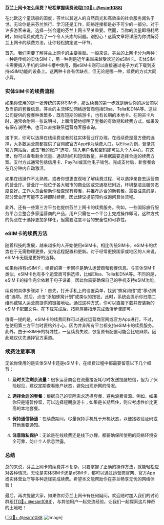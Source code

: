 **芬兰上网卡怎么续费？轻松掌握续费流程[[TG💪+ @esim1088](https://t.me/s/esim1088)]**

在北欧这个童话般的国度，芬兰以其迷人的自然风光和高效率的社会服务闻名于世。无论你是来芬兰旅行、学习还是工作，网络连接都是必不可少的一部分。对于许多游客来说，选择一张合适的芬兰上网卡至关重要。然而，当你的流量即将耗尽时，如何续费就成为了一个令人头疼的问题。别担心！这篇文章将详细为你讲解芬兰上网卡的续费方法，让你轻松搞定这一环节。

首先，我们需要了解芬兰上网卡的主要类型。一般来说，芬兰的上网卡分为两种：一种是传统的实体SIM卡，另一种则是近年来越来越受欢迎的eSIM卡。实体SIM卡需要插入手机的SIM卡槽中使用，而eSIM卡则可以直接通过电子方式下载到支持eSIM功能的设备上。这两种卡各有优缺点，但无论是哪一种，续费的方式大同小异。

### 实体SIM卡的续费流程

如果你使用的是一张传统的实体SIM卡，那么续费的第一步就是确认你的运营商以及当前的套餐信息。芬兰的主流移动网络运营商包括Elisa、Telia和DNA等。这些公司提供的套餐种类繁多，既有短期的旅游卡，也有长期的本地卡。在购买卡片时，通常会附带一张说明书，上面清楚地标明了套餐的有效期和续费方式。如果没有保存说明书，也可以直接联系运营商客服查询。

接下来，你可以选择在线续费或者前往实体营业厅办理。在线续费是最方便的选择，大多数运营商都提供了官网或官方App作为续费入口。以Elisa为例，登录其官方网站后，点击“我的账户”选项，输入用户名和密码即可进入个人中心。在这里，你可以查看剩余流量、通话时间和短信数量，并根据需要选择合适的续费方案。支付方式通常包括信用卡、PayPal或其他电子钱包。完成支付后，新套餐会在几分钟内自动激活。

如果在线操作不太熟练，或者你想更直观地了解续费过程，可以选择亲自去运营商的营业厅。营业厅一般位于各大城市的商业区或交通枢纽附近，环境整洁且服务态度良好。工作人员会帮助你检查现有套餐，并推荐适合的新套餐。需要注意的是，部分营业厅可能不支持即时续费，因此建议提前预约或询问具体流程。

此外，还有一些第三方平台也提供芬兰上网卡的续费服务。例如，一些国际旅行服务平台会整合多家运营商的产品，用户只需在一个平台上完成操作即可。这种方式的优点在于选择更加多样化，但需要注意平台的安全性和可靠性。

### eSIM卡的续费方法

随着科技的发展，越来越多的人开始使用eSIM卡。相比传统SIM卡，eSIM卡的优势在于无需物理更换，支持远程配置和更新。对于经常更换国家或地区的人来说，eSIM卡无疑是更好的选择。

如果你持有eSIM卡，续费的第一步同样是确认运营商和套餐信息。与实体SIM卡类似，eSIM卡也有多个运营商可供选择，比如Elisa、Telia和DNA等。不同的是，eSIM卡的操作完全依赖于电子设备，因此你需要确保自己的手机支持eSIM功能。

续费的具体步骤如下：首先，打开手机上的设置菜单，找到“蜂窝网络”或“移动网络”选项。然后，点击“添加蜂窝计划”或类似的按钮。此时，系统会提示你扫描二维码或输入运营商提供的链接地址。通过这种方式，你可以直接下载并安装新的eSIM卡配置文件。在下载完成后，按照屏幕指示完成激活步骤即可。

值得一提的是，eSIM卡的续费同样可以通过运营商官网或官方App进行。不过，在使用第三方平台时要格外小心，因为并非所有平台都支持eSIM卡的续费服务。此外，由于eSIM卡的特殊性，一旦续费失败，恢复原有配置可能会比较麻烦，因此建议优先选择官方渠道。

### 续费注意事项

无论你使用的是实体SIM卡还是eSIM卡，在续费过程中都需要留意以下几个细节：

1. **及时关注剩余流量**：很多运营商会在流量接近耗尽时发送提醒短信，但为了保险起见，建议定期查看账户状态，避免出现断网的情况。
   
2. **选择合适的套餐**：根据自己的实际需求选择套餐，避免浪费资源。例如，如果你只是短暂停留，可以选择短期旅游卡；如果是长期居住，则应考虑性价比更高的本地套餐。

3. **保持通信畅通**：在续费期间，尽量保持手机处于开机状态，以便接收验证码或其他重要通知。

4. **注意隐私保护**：无论是在线续费还是线下办理，都要确保所使用的网络环境安全可靠，防止个人信息泄露。

### 总结

总的来说，芬兰上网卡的续费并不复杂，只要掌握了正确的操作方法，就能轻松应对各种情况。无论是实体SIM卡还是eSIM卡，都可以通过运营商官网、官方App或实体营业厅等多种途径完成续费。希望本文能帮助你在芬兰畅享无忧的网络体验！

最后，再次提醒大家，如果你对芬兰上网卡有任何疑问，欢迎随时加入我们的讨论群组[[TG💪+ @esim1088](https://t.me/s/esim1088)]，与其他用户一起交流经验。让我们一起探索这片神奇的土地吧！

[[TG💪+ @esim1088](https://t.me/s/esim1088) ![Image](https://i.postimg.cc/4NQfJmqS/Snipaste-2025-05-13-00-14-12.png)]